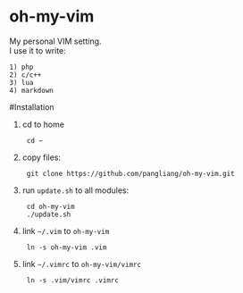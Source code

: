 oh-my-vim
===============

My personal VIM setting.  
I use it to write:  
	
	1) php
	2) c/c++
	3) lua
	4) markdown

#Installation

1. cd to home

		cd ~

2. copy files:
	
		git clone https://github.com/pangliang/oh-my-vim.git

3. run `update.sh` to all modules:
	
		cd oh-my-vim
		./update.sh

4. link `~/.vim` to `oh-my-vim`

		ln -s oh-my-vim .vim

5. link `~/.vimrc` to `oh-my-vim/vimrc`

		ln -s .vim/vimrc .vimrc
